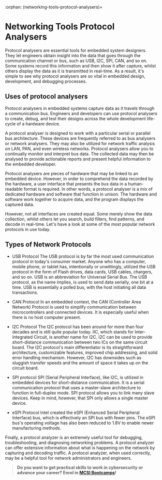 :orphan:
(networking-tools-protocol-analysers)=
# Networking Tools Protocol Analysers
 
Protocol analysers are essential tools for embedded system designers. They let engineers obtain insight into the data that goes through the communication channel or bus, such as USB, I2C, SPI, CAN, and so on. Some systems record this information and then show it after capture, whilst others display the data as it is transmitted in real-time. As a result, it's simple to see why protocol analysers are so vital in embedded design, development, and debugging processes.

## Uses of protocol analysers

Protocol analysers in embedded systems capture data as it travels through a communication bus. Engineers and developers can use protocol analysers to create, debug, and test their designs across the whole development life-cycle of a hardware device.

A protocol analyser is designed to work with a particular serial or parallel bus architecture. These devices are frequently referred to as bus analysers or network analysers. They may also be utilized for network traffic analysis on LAN, PAN, and even wireless networks.
Protocol analysers allow you to continually monitor and interpret bus data. The collected data may then be analysed to provide actionable reports and present helpful information to the embedded developer.

Protocol analysers are pieces of hardware that may be linked to an embedded device. However, in order to comprehend the data recorded by the hardware, a user interface that presents the bus data in a human-readable format is required. In other words, a protocol analyser is a mix of dedicated hardware and software that function in unison. The hardware and software work together to acquire data, and the program displays the captured data.

However, not all interfaces are created equal. Some merely show the data collection, whilst others let you search, build filters, find patterns, and decode in real-time.
Let's have a look at some of the most popular network protocols in use today.

## Types of Network Protocols

* USB Protocol
The USB protocol is by far the most used communication protocol in today's consumer market. Anyone who has a computer, mobile phone, or tablet has, intentionally or unwittingly, utilized the USB protocol in the form of Flash drives, data cards, USB cables, chargers, and so on.
USB is an abbreviation for Universal Serial Bus. The USB protocol, as the name implies, is used to send data serially, one bit at a time. USB is essentially a polled bus, with the host initiating all data transactions.

* CAN Protocol
In an embedded context, the CAN (Controller Area Network) Protocol is used to simplify communication between microcontrollers and connected devices. It is especially useful when there is no host computer present.

* I2C Protocol
The I2C protocol has been around for more than four decades and is still quite popular today. IIC, which stands for Inter-Integrated Circuit, is another name for I2C. I2C can be used to provide short-distance communication between two ICs on the same circuit board.
The I2C protocol's main differentiator is its straightforward architecture, customizable features, improved chip addressing, and solid error handling mechanism. However, I2C has downsides such as sluggish transfer speeds and the amount of space it takes up on the circuit board.

* SPI protocol
SPI (Serial Peripheral Interface), like I2C, is utilized in embedded devices for short-distance communication. It is a serial communication protocol that uses a master-slave architecture to function in full-duplex mode. SPI protocol allows you to link many slave devices. Keep in mind, however, that SPI only allows a single master device.

* eSPI Protocol
Intel created the eSPI (Enhanced Serial Peripheral Interface) bus, which is effectively an SPI bus with fewer pins. The eSPI bus's operating voltage has also been reduced to 1.8V to enable newer manufacturing methods.

Finally, a protocol analyzer is an extremely useful tool for debugging, troubleshooting, and diagnosing networking problems. A protocol analyzer can offer extensive information about what is happening on the network by capturing and decoding traffic. A protocol analyzer, when used correctly, may be a helpful tool for network administrators and engineers.

> **Do you want to get practical skills to work in cybersecurity or advance your career? Enrol in [MCSI Bootcamps](https://www.mosse-institute.com/bootcamps.html)!**